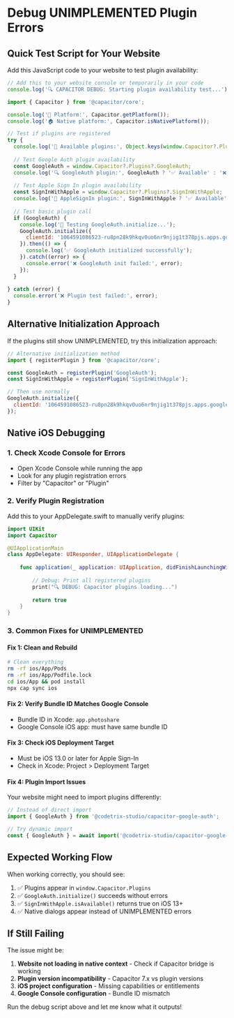 # Debug UNIMPLEMENTED Plugin Errors

## Quick Test Script for Your Website

Add this JavaScript code to your website to test plugin availability:

```javascript
// Add this to your website console or temporarily in your code
console.log('🔍 CAPACITOR DEBUG: Starting plugin availability test...');

import { Capacitor } from '@capacitor/core';

console.log('📱 Platform:', Capacitor.getPlatform());
console.log('🏠 Native platform:', Capacitor.isNativePlatform());

// Test if plugins are registered
try {
  console.log('🔌 Available plugins:', Object.keys(window.Capacitor?.Plugins || {}));
  
  // Test Google Auth plugin availability
  const GoogleAuth = window.Capacitor?.Plugins?.GoogleAuth;
  console.log('🔍 GoogleAuth plugin:', GoogleAuth ? '✅ Available' : '❌ Not found');
  
  // Test Apple Sign In plugin availability  
  const SignInWithApple = window.Capacitor?.Plugins?.SignInWithApple;
  console.log('🍎 AppleSignIn plugin:', SignInWithApple ? '✅ Available' : '❌ Not found');
  
  // Test basic plugin call
  if (GoogleAuth) {
    console.log('🧪 Testing GoogleAuth.initialize...');
    GoogleAuth.initialize({
      clientId: '1064591086523-ru8pn28k9hkqv0uo6nr9njig1t378pjs.apps.googleusercontent.com'
    }).then(() => {
      console.log('✅ GoogleAuth initialized successfully');
    }).catch((error) => {
      console.error('❌ GoogleAuth init failed:', error);
    });
  }
  
} catch (error) {
  console.error('❌ Plugin test failed:', error);
}
```

## Alternative Initialization Approach

If the plugins still show UNIMPLEMENTED, try this initialization approach:

```javascript
// Alternative initialization method
import { registerPlugin } from '@capacitor/core';

const GoogleAuth = registerPlugin('GoogleAuth');
const SignInWithApple = registerPlugin('SignInWithApple');

// Then use normally
GoogleAuth.initialize({
  clientId: '1064591086523-ru8pn28k9hkqv0uo6nr9njig1t378pjs.apps.googleusercontent.com'
});
```

## Native iOS Debugging

### 1. Check Xcode Console for Errors
- Open Xcode Console while running the app
- Look for any plugin registration errors
- Filter by "Capacitor" or "Plugin"

### 2. Verify Plugin Registration
Add this to your AppDelegate.swift to manually verify plugins:

```swift
import UIKit
import Capacitor

@UIApplicationMain
class AppDelegate: UIResponder, UIApplicationDelegate {
    
    func application(_ application: UIApplication, didFinishLaunchingWithOptions launchOptions: [UIApplication.LaunchOptionsKey: Any]?) -> Bool {
        
        // Debug: Print all registered plugins
        print("🔍 DEBUG: Capacitor plugins loading...")
        
        return true
    }
}
```

### 3. Common Fixes for UNIMPLEMENTED

#### Fix 1: Clean and Rebuild
```bash
# Clean everything
rm -rf ios/App/Pods
rm -rf ios/App/Podfile.lock
cd ios/App && pod install
npx cap sync ios
```

#### Fix 2: Verify Bundle ID Matches Google Console
- Bundle ID in Xcode: `app.photoshare`
- Google Console iOS app: must have same bundle ID

#### Fix 3: Check iOS Deployment Target
- Must be iOS 13.0 or later for Apple Sign-In
- Check in Xcode: Project > Deployment Target

#### Fix 4: Plugin Import Issues
Your website might need to import plugins differently:

```javascript
// Instead of direct import
import { GoogleAuth } from '@codetrix-studio/capacitor-google-auth';

// Try dynamic import
const { GoogleAuth } = await import('@codetrix-studio/capacitor-google-auth');
```

## Expected Working Flow

When working correctly, you should see:
1. ✅ Plugins appear in `window.Capacitor.Plugins`
2. ✅ `GoogleAuth.initialize()` succeeds without errors  
3. ✅ `SignInWithApple.isAvailable()` returns true on iOS 13+
4. ✅ Native dialogs appear instead of UNIMPLEMENTED errors

## If Still Failing

The issue might be:
1. **Website not loading in native context** - Check if Capacitor bridge is working
2. **Plugin version incompatibility** - Capacitor 7.x vs plugin versions
3. **iOS project configuration** - Missing capabilities or entitlements
4. **Google Console configuration** - Bundle ID mismatch

Run the debug script above and let me know what it outputs!